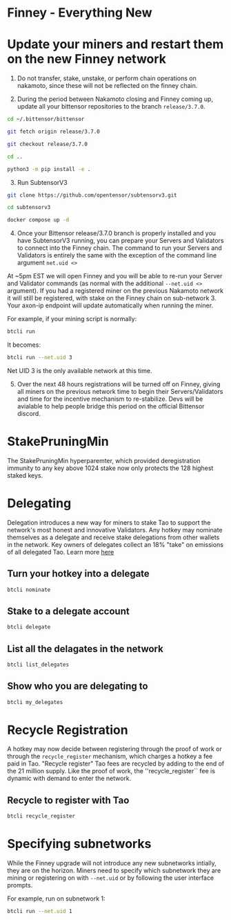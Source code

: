 # Finney - Everything New




# Update your miners and restart them on the new Finney network

1. Do not transfer, stake, unstake, or perform chain operations on nakamoto, since these will not be reflected on the finney chain.

2. During the period between Nakamoto closing and Finney coming up, update all your bittensor repositories to the branch ``release/3.7.0``.

```bash
cd ~/.bittensor/bittensor
```
```bash
git fetch origin release/3.7.0
```
```bash
git checkout release/3.7.0
```
```bash
cd ..
```
```bash
python3 -m pip install -e .
```

3. Run SubtensorV3

```bash
git clone https://github.com/opentensor/subtensorv3.git
```
```bash
cd subtensorv3
```
```bash
docker compose up -d
```

4. Once your Bittensor release/3.7.0 branch is properly installed and you have SubtensorV3 running, you can prepare your Servers and Validators to connect into the Finney chain. The command to run your Servers and Validators is entirely the same with the exception of the command line argument ``net.uid <>``

At ~5pm EST we will open Finney and you will be able to re-run your Server and Validator commands (as normal with the additional ``--net.uid <>`` argument). If you had a registered miner on the previous Nakamoto network it will still be registered, with stake on the Finney chain on sub-network 3. Your axon-ip endpoint will update automatically when running the miner.

For example, if your mining script is normally:

```bash
btcli run
```

It becomes:

```bash
btcli run --net.uid 3
```

Net UID 3 is the only available network at this time.

5. Over the next 48 hours registrations will be turned off on Finney, giving all miners on the previous network time to begin their Servers/Validators and time for the incentive mechanism to re-stabilize. Devs will be avialable to help people bridge this period on the official Bittensor discord.

# StakePruningMin

The StakePruningMin hyperparemter, which provided deregistration immunity to any key above 1024 stake now only protects the 128 highest staked keys.

# Delegating

Delegation introduces a new way for miners to stake Tao to support the network's most honest and innovative Validators. Any hotkey may nominate themselves as a delegate and receive stake delegations from other wallets in the network. Key owners of delegates collect an 18% "take" on emissions of all delegated Tao.
Learn more [here](Delegation.md)
## Turn your hotkey into a delegate
```bash
btcli nominate
```
## Stake to a delegate account
```bash
btcli delegate
```
## List all the delagates in the network
```bash
btcli list_delegates
```
## Show who you are delegating to
```bash
btcli my_delegates
```

# Recycle Registration

A hotkey may now decide between registering through the proof of work or through the ``recycle_register`` mechanism, which charges a hotkey a fee paid in Tao. "Recycle register" Tao fees are recycled by adding to the end of the 21 million supply. Like the proof of work, the ''recycle_register`` fee is dynamic with demand to enter the network.

## Recycle to register with Tao

```bash
btcli recycle_register
```

# Specifying subnetworks

While the Finney upgrade will not introduce any new subnetworks intially, they are on the horizon. Miners need to specify which subnetwork they are mining or registering on with ``--net.uid`` or by following the user interface prompts.

For example, run on subnetwork 1:

```bash
btcli run --net.uid 1
```